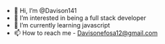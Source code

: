 - 👋 Hi, I’m @Davison141
- 👀 I’m interested in being a full stack developer
- 🌱 I’m currently learning javascript
- 📫 How to reach me - Davisonefosa12@gmail.com
